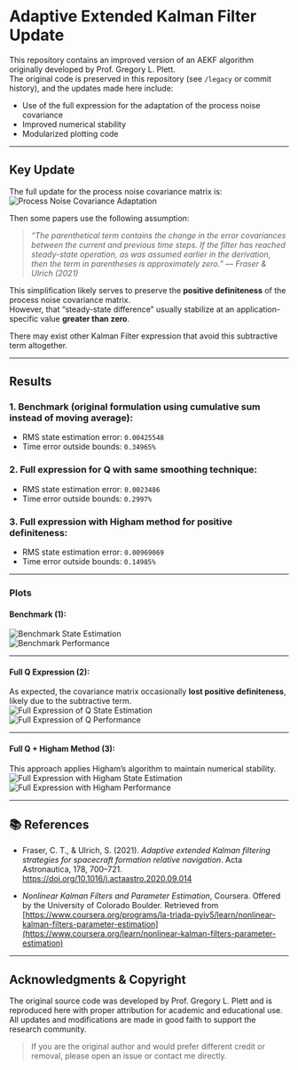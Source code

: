 # Adaptive Extended Kalman Filter Update

This repository contains an improved version of an AEKF algorithm originally developed by Prof. Gregory L. Plett.  
The original code is preserved in this repository (see `/legacy` or commit history), and the updates made here include:
- Use of the full expression for the adaptation of the process noise covariance
- Improved numerical stability
- Modularized plotting code

---

## Key Update

The full update for the process noise covariance matrix is:
![Process Noise Covariance Adaptation](assets/QmatUpdate.png)

Then some papers use the following assumption:
> *“The parenthetical term contains the change in the error covariances between the current and previous time steps. If the filter has reached steady-state operation, as was assumed earlier in the derivation, then the term in parentheses is approximately zero.”*
> — *Fraser & Ulrich (2021)*

This simplification likely serves to preserve the **positive definiteness** of the process noise covariance matrix.  
However, that “steady-state difference” usually stabilize at an application-specific value **greater than zero**.

There may exist other Kalman Filter expression that avoid this subtractive term altogether.

---

## Results

### 1. Benchmark (original formulation using cumulative sum instead of moving average):
- RMS state estimation error: `0.00425548`
- Time error outside bounds: `0.34965%`

### 2. Full expression for Q with same smoothing technique:
- RMS state estimation error: `0.0023486`
- Time error outside bounds: `0.2997%`

### 3. Full expression with Higham method for positive definiteness:
- RMS state estimation error: `0.00969069`
- Time error outside bounds: `0.14985%`

---

### Plots

#### Benchmark (1):
![Benchmark State Estimation](assets/Bse.png)  
![Benchmark Performance](assets/Bp.png)

---

#### Full Q Expression (2):  
As expected, the covariance matrix occasionally **lost positive definiteness**, likely due to the subtractive term.  
![Full Expression of Q State Estimation](assets/FEQse.png)  
![Full Expression of Q Performance](assets/FEQp.png)

---

#### Full Q + Higham Method (3):  
This approach applies Higham’s algorithm to maintain numerical stability.  
![Full Expression with Higham State Estimation](assets/FEwHse.png)  
![Full Expression with Higham Performance](assets/FEwHp.png)

---

## 📚 References

- Fraser, C. T., & Ulrich, S. (2021). *Adaptive extended Kalman filtering strategies for spacecraft formation relative navigation*. Acta Astronautica, 178, 700–721. https://doi.org/10.1016/j.actaastro.2020.09.014

- *Nonlinear Kalman Filters and Parameter Estimation*, Coursera. Offered by the University of Colorado Boulder. Retrieved from [https://www.coursera.org/programs/la-triada-pyiv5/learn/nonlinear-kalman-filters-parameter-estimation](https://www.coursera.org/learn/nonlinear-kalman-filters-parameter-estimation)

---

## Acknowledgments & Copyright
The original source code was developed by Prof. Gregory L. Plett and is reproduced here with proper attribution for academic and educational use.  
All updates and modifications are made in good faith to support the research community.
> If you are the original author and would prefer different credit or removal, please open an issue or contact me directly.
